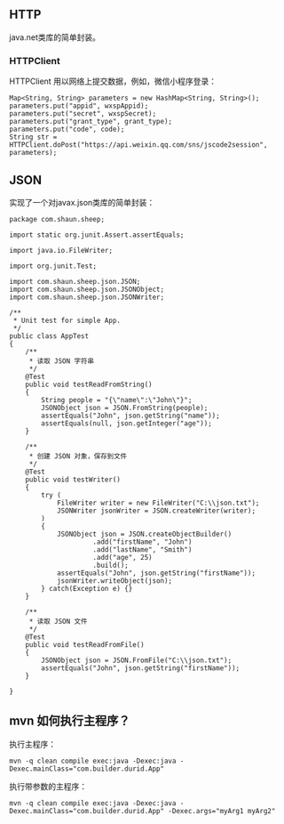 ## HTTP

java.net类库的简单封装。

### HTTPClient

HTTPClient 用以网络上提交数据，例如，微信小程序登录：

	Map<String, String> parameters = new HashMap<String, String>();
	parameters.put("appid", wxspAppid);
	parameters.put("secret", wxspSecret);
	parameters.put("grant_type", grant_type);
	parameters.put("code", code);
	String str = HTTPClient.doPost("https://api.weixin.qq.com/sns/jscode2session", parameters);

## JSON

实现了一个对javax.json类库的简单封装：

	package com.shaun.sheep;
	
	import static org.junit.Assert.assertEquals;
	
	import java.io.FileWriter;
	
	import org.junit.Test;
	
	import com.shaun.sheep.json.JSON;
	import com.shaun.sheep.json.JSONObject;
	import com.shaun.sheep.json.JSONWriter;
	
	/**
	 * Unit test for simple App.
	 */
	public class AppTest 
	{
	    /**
	     * 读取 JSON 字符串
	     */
	    @Test
	    public void testReadFromString()
	    {
	        String people = "{\"name\":\"John\"}";
	        JSONObject json = JSON.FromString(people);
	        assertEquals("John", json.getString("name"));
	        assertEquals(null, json.getInteger("age"));
	    }
	
	    /**
	     * 创建 JSON 对象，保存到文件
	     */
	    @Test
	    public void testWriter()
	    {
	        try (
	    		FileWriter writer = new FileWriter("C:\\json.txt");
	            JSONWriter jsonWriter = JSON.createWriter(writer);
	        )
	        {
	        	JSONObject json = JSON.createObjectBuilder()
		        	     .add("firstName", "John")
		        	     .add("lastName", "Smith")
		        	     .add("age", 25)
		        	     .build();
		        assertEquals("John", json.getString("firstName"));
		        jsonWriter.writeObject(json);
	        } catch(Exception e) {}
	    }
	
	    /**
	     * 读取 JSON 文件
	     */
	    @Test
	    public void testReadFromFile()
	    {
	    	JSONObject json = JSON.FromFile("C:\\json.txt");
	        assertEquals("John", json.getString("firstName"));
	    }
	
	}



## mvn 如何执行主程序？

执行主程序：

	mvn -q clean compile exec:java -Dexec:java -Dexec.mainClass="com.builder.durid.App"

执行带参数的主程序：

	mvn -q clean compile exec:java -Dexec:java -Dexec.mainClass="com.builder.durid.App" -Dexec.args="myArg1 myArg2"
